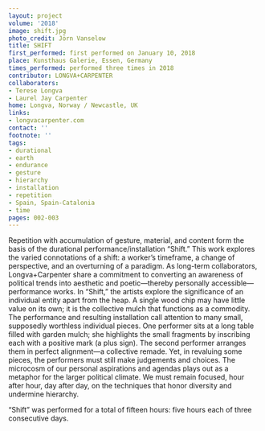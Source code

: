 ```yaml
---
layout: project
volume: '2018'
image: shift.jpg
photo_credit: Jörn Vanselow
title: SHIFT
first_performed: first performed on January 10, 2018
place: Kunsthaus Galerie, Essen, Germany
times_performed: performed three times in 2018
contributor: LONGVA+CARPENTER
collaborators:
- Terese Longva
- Laurel Jay Carpenter
home: Longva, Norway / Newcastle, UK
links:
- longvacarpenter.com
contact: ''
footnote: ''
tags:
- durational
- earth
- endurance
- gesture
- hierarchy
- installation
- repetition
- Spain, Spain-Catalonia
- time
pages: 002-003
---
```


Repetition with accumulation of gesture, material, and content form the basis of the durational performance/installation “Shift.” This work explores the varied connotations of a shift: a worker’s timeframe, a change of perspective, and an overturning of a paradigm. As long-term collaborators, Longva+Carpenter share a commitment to converting an awareness of political trends into aesthetic and poetic—thereby personally accessible—performance works. In “Shift,” the artists explore the significance of an individual entity apart from the heap. A single wood chip may have little value on its own; it is the collective mulch that functions as a commodity. The performance and resulting installation call attention to many small, supposedly worthless individual pieces. One performer sits at a long table filled with garden mulch; she highlights the small fragments by inscribing each with a positive mark (a plus sign). The second performer arranges them in perfect alignment—a collective remade. Yet, in revaluing some pieces, the performers must still make judgements and choices. The microcosm of our personal aspirations and agendas plays out as a metaphor for the larger political climate. We must remain focused, hour after hour, day after day, on the techniques that honor diversity and undermine hierarchy.

“Shift” was performed for a total of fifteen hours: five hours each of three consecutive days.
